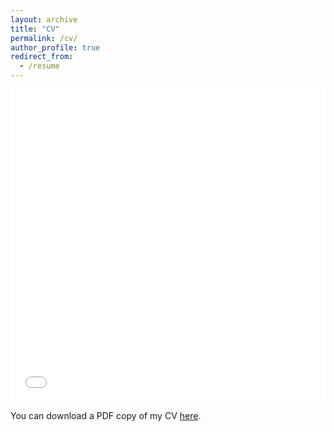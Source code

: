 ```yaml
---
layout: archive
title: "CV"
permalink: /cv/
author_profile: true
redirect_from:
  - /resume
---
```


<iframe src="/files/pdf/My_CV.pdf" width="100%" height="500" frameborder="no" border="0" marginwidth="0" marginheight="0"></iframe>

You can download a PDF copy of my CV [here](/files/pdf/My_CV.pdf).
